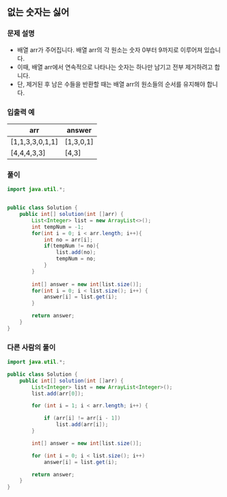 
## 없는 숫자는 싫어 ##

### 문제 설명 ###
- 배열 arr가 주어집니다. 배열 arr의 각 원소는 숫자 0부터 9까지로 이루어져 있습니다. 
- 이때, 배열 arr에서 연속적으로 나타나는 숫자는 하나만 남기고 전부 제거하려고 합니다.
- 단, 제거된 후 남은 수들을 반환할 때는 배열 arr의 원소들의 순서를 유지해야 합니다.

### 입출력 예 ###
arr |	answer
---- | ----
[1,1,3,3,0,1,1] |	[1,3,0,1]
[4,4,4,3,3] |	[4,3]

### 풀이 ###
````java
import java.util.*;


public class Solution {
    public int[] solution(int []arr) {       
        List<Integer> list = new ArrayList<>();
        int tempNum = -1;
		for(int i = 0; i < arr.length; i++){
            int no = arr[i];
            if(tempNum != no){
                list.add(no);
                tempNum = no;
            }
        }
        
        int[] answer = new int[list.size()];
		for(int i = 0; i < list.size(); i++) {
			answer[i] = list.get(i);
		}

        return answer;
    }
}
````


### 다른 사람의 풀이 ###
````java
import java.util.*;

public class Solution {
    public int[] solution(int []arr) {
        List<Integer> list = new ArrayList<Integer>();
        list.add(arr[0]);

        for (int i = 1; i < arr.length; i++) {

            if (arr[i] != arr[i - 1])
                list.add(arr[i]);
        }

        int[] answer = new int[list.size()];

        for (int i = 0; i < list.size(); i++)
            answer[i] = list.get(i);

        return answer;
    }
}
````
